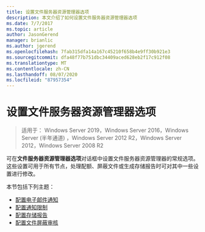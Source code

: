 ```yaml
---
title: 设置文件服务器资源管理器选项
description: 本文介绍了如何设置文件服务器资源管理器选项
ms.date: 7/7/2017
ms.topic: article
author: JasonGerend
manager: brianlic
ms.author: jgerend
ms.openlocfilehash: 7fab315dfa14a167c45210f658b4e9ff30b921e3
ms.sourcegitcommit: dfa48f77b751dbc34409aced628eb2f17c912f08
ms.translationtype: MT
ms.contentlocale: zh-CN
ms.lasthandoff: 08/07/2020
ms.locfileid: "87957354"
---
```

# <a name="setting-file-server-resource-manager-options"></a>设置文件服务器资源管理器选项

> 适用于： Windows Server 2019，Windows Server 2016，Windows Server (半年通道) ，Windows Server 2012 R2，Windows Server 2012，Windows Server 2008 R2

可在**文件服务器资源管理器选项**对话框中设置文件服务器资源管理器的常规选项。 这些设置可用于所有节点，处理配额、屏蔽文件或生成存储报告时可对其中一些设置进行修改。

本节包括下列主题：

-   [配置电子邮件通知](configure-email-notifications.md)
-   [配置通知限制](configure-notification-limits.md)
-   [配置存储报告](configure-storage-reports.md)
-   [配置文件屏蔽审核](configure-file-screen-audit.md)


